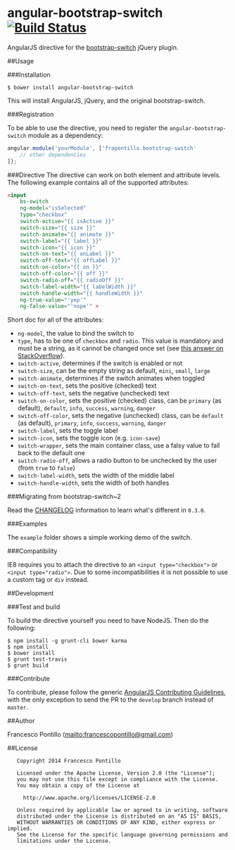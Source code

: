 angular-bootstrap-switch [![Build Status](https://travis-ci.org/frapontillo/angular-bootstrap-switch.png)](https://travis-ci.org/frapontillo/angular-bootstrap-switch)
========================

AngularJS directive for the [bootstrap-switch](https://github.com/nostalgiaz/bootstrap-switch) jQuery plugin.

##Usage

###Installation
```shell
$ bower install angular-bootstrap-switch
```

This will install AngularJS, jQuery, and the original bootstrap-switch.

###Registration

To be able to use the directive, you need to register the `angular-bootstrap-switch` module as a dependency:

```javascript
angular.module('yourModule', ['frapontillo.bootstrap-switch'
    // other dependencies
]);
```

###Directive
The directive can work on both element and attribute levels. The following example contains all of the supported attributes:

```html
<input
    bs-switch
    ng-model="isSelected"
    type="checkbox"
    switch-active="{{ isActive }}"
    switch-size="{{ size }}"
    switch-animate="{{ animate }}"
    switch-label="{{ label }}"
    switch-icon="{{ icon }}"
    switch-on-text="{{ onLabel }}"
    switch-off-text="{{ offLabel }}"
    switch-on-color="{{ on }}"
    switch-off-color="{{ off }}"
    switch-radio-off="{{ radioOff }}"
    switch-label-width="{{ labelWidth }}"
    switch-handle-width="{{ handleWidth }}"
    ng-true-value="'yep'"
    ng-false-value="'nope'" >
```

Short doc for all of the attributes:

* `ng-model`, the value to bind the switch to
* `type`, has to be one of `checkbox` and `radio`. This value is mandatory and must be a string, as it cannot be changed once set (see [this answer on StackOverflow](http://stackoverflow.com/a/15155407/801065)).
* `switch-active`, determines if the switch is enabled or not
* `switch-size`, can be the empty string as default, `mini`, `small`, `large`
* `switch-animate`, determines if the switch animates when toggled
* `switch-on-text`, sets the positive (checked) text
* `switch-off-text`, sets the negative (unchecked) text
* `switch-on-color`, sets the positive (checked) class, can be `primary` (as default), `default`, `info`, `success`, `warning`, `danger`
* `switch-off-color`, sets the negative (unchecked) class, can be `default` (as default), `primary`, `info`, `success`, `warning`, `danger`
* `switch-label`, sets the toggle label
* `switch-icon`, sets the toggle icon (e.g. `icon-save`)
* `switch-wrapper`, sets the main container class, use a falsy value to fall back to the default one
* `switch-radio-off`, allows a radio button to be unchecked by the user (from `true` to `false`)
* `switch-label-width`, sets the width of the middle label
* `switch-handle-width`, sets the width of both handles

###Migrating from bootstrap-switch~2

Read the [CHANGELOG](CHANGELOG.md#030-alpha1-2014-02-22) information to learn what's different in `0.3.0`.

###Examples

The `example` folder shows a simple working demo of the switch.

###Compatibility

IE8 requires you to attach the directive to an `<input type="checkbox">` or `<input type="radio">`. Due to some incompatibilities it is not possible to use a custom tag or `div` instead.

##Development

###Test and build

To build the directive yourself you need to have NodeJS. Then do the following:

```shell
$ npm install -g grunt-cli bower karma
$ npm install
$ bower install
$ grunt test-travis
$ grunt build
```

###Contribute

To contribute, please follow the generic [AngularJS Contributing Guidelines](https://github.com/angular/angular.js/blob/master/CONTRIBUTING.md), with the only exception to send the PR to the `develop` branch instead of `master`.

##Author

Francesco Pontillo (<mailto:francescopontillo@gmail.com>)

##License

```
   Copyright 2014 Francesco Pontillo

   Licensed under the Apache License, Version 2.0 (the "License");
   you may not use this file except in compliance with the License.
   You may obtain a copy of the License at

     http://www.apache.org/licenses/LICENSE-2.0

   Unless required by applicable law or agreed to in writing, software
   distributed under the License is distributed on an "AS IS" BASIS,
   WITHOUT WARRANTIES OR CONDITIONS OF ANY KIND, either express or implied.
   See the License for the specific language governing permissions and
   limitations under the License.

```
